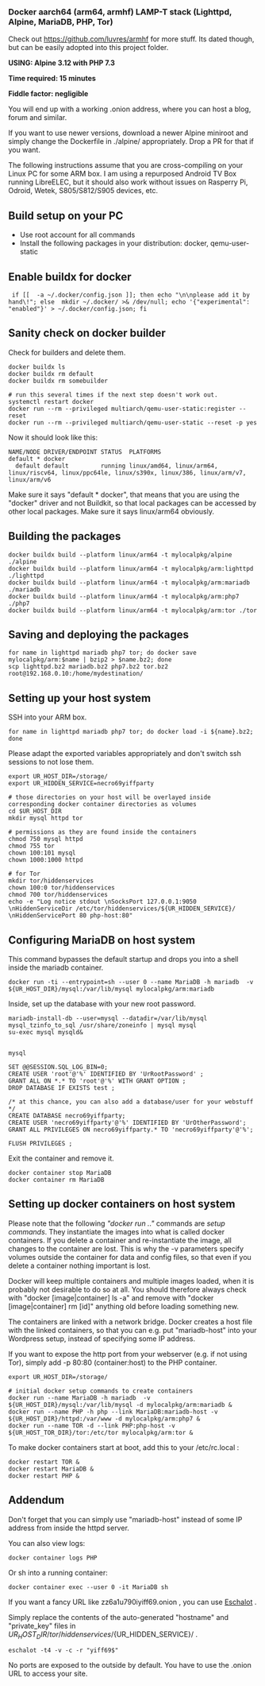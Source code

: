 ### Docker aarch64 (arm64, armhf) LAMP-T stack (Lighttpd, Alpine, MariaDB, PHP, Tor)

Check out https://github.com/luvres/armhf for more stuff. Its dated though, but can be easily adopted into this project folder.

**USING: Alpine 3.12 with PHP 7.3**

**Time required: 15 minutes**

**Fiddle factor: negligible**

You will end up with a working .onion address, where you can host a blog, forum and similar.

If you want to use newer versions, download a newer Alpine miniroot and simply change the Dockerfile in ./alpine/ appropriately. Drop a PR for that if you want.

The following instructions assume that you are cross-compiling on your Linux PC for some ARM box. I am using a repurposed Android TV Box running LibreELEC, but it should also work without issues on Rasperry Pi, Odroid, Wetek, S805/S812/S905 devices, etc.

## Build setup on your PC
* Use root account for all commands
* Install the following packages in your distribution: docker, qemu-user-static


## Enable buildx for docker
```
 if [[  -a ~/.docker/config.json ]]; then echo "\n\nplease add it by hand\!"; else  mkdir ~/.docker/ >& /dev/null; echo '{"experimental": "enabled"}' > ~/.docker/config.json; fi
```


## Sanity check on docker builder

Check for builders and delete them.
```
docker buildx ls
docker buildx rm default
docker buildx rm somebuilder

# run this several times if the next step doesn't work out.
systemctl restart docker
docker run --rm --privileged multiarch/qemu-user-static:register --reset
docker run --rm --privileged multiarch/qemu-user-static --reset -p yes
```

Now it should look like this:
```
NAME/NODE DRIVER/ENDPOINT STATUS  PLATFORMS
default * docker                  
  default default         running linux/amd64, linux/arm64, linux/riscv64, linux/ppc64le, linux/s390x, linux/386, linux/arm/v7, linux/arm/v6
```

Make sure it says "default * docker", that means that you are using the "docker" driver and not Buildkit, so that local packages can be accessed by other local packages.
Make sure it says linux/arm64 obviously.


## Building the packages
``` 
docker buildx build --platform linux/arm64 -t mylocalpkg/alpine ./alpine
docker buildx build --platform linux/arm64 -t mylocalpkg/arm:lighttpd ./lighttpd
docker buildx build --platform linux/arm64 -t mylocalpkg/arm:mariadb ./mariadb
docker buildx build --platform linux/arm64 -t mylocalpkg/arm:php7 ./php7
docker buildx build --platform linux/arm64 -t mylocalpkg/arm:tor ./tor
```


## Saving and deploying the packages
 
```
for name in lighttpd mariadb php7 tor; do docker save mylocalpkg/arm:$name | bzip2 > $name.bz2; done
scp lighttpd.bz2 mariadb.bz2 php7.bz2 tor.bz2 root@192.168.0.10:/home/mydestination/
```


## Setting up your host system

SSH into your ARM box.

```
for name in lighttpd mariadb php7 tor; do docker load -i ${name}.bz2; done
```

Please adapt the exported variables appropriately and don't switch ssh sessions to not lose them.

```
export UR_HOST_DIR=/storage/
export UR_HIDDEN_SERVICE=necro69yiffparty

# those directories on your host will be overlayed inside corresponding docker container directories as volumes
cd $UR_HOST_DIR
mkdir mysql httpd tor

# permissions as they are found inside the containers
chmod 750 mysql httpd 
chmod 755 tor
chown 100:101 mysql
chown 1000:1000 httpd

# for Tor 
mkdir tor/hiddenservices
chown 100:0 tor/hiddenservices
chmod 700 tor/hiddenservices
echo -e "Log notice stdout \nSocksPort 127.0.0.1:9050 \nHiddenServiceDir /etc/tor/hiddenservices/${UR_HIDDEN_SERVICE}/ \nHiddenServicePort 80 php-host:80"
```

## Configuring MariaDB on host system

This command bypasses the default startup and drops you into a shell inside the mariadb container.

```
docker run -ti --entrypoint=sh --user 0 --name MariaDB -h mariadb  -v ${UR_HOST_DIR}/mysql:/var/lib/mysql mylocalpkg/arm:mariadb
```

Inside, set up the database with your new root password.

```
mariadb-install-db --user=mysql --datadir=/var/lib/mysql
mysql_tzinfo_to_sql /usr/share/zoneinfo | mysql mysql
su-exec mysql mysqld&


mysql

SET @@SESSION.SQL_LOG_BIN=0;
CREATE USER 'root'@'%' IDENTIFIED BY 'UrRootPassword' ;
GRANT ALL ON *.* TO 'root'@'%' WITH GRANT OPTION ;
DROP DATABASE IF EXISTS test ;

/* at this chance, you can also add a database/user for your webstuff */
CREATE DATABASE necro69yiffparty;
CREATE USER 'necro69yiffparty'@'%' IDENTIFIED BY 'UrOtherPassword';
GRANT ALL PRIVILEGES ON necro69yiffparty.* TO 'necro69yiffparty'@'%';

FLUSH PRIVILEGES ;
```

Exit the container and remove it. 

```
docker container stop MariaDB
docker container rm MariaDB
```


## Setting up docker containers on host system

Please note that the following *"docker run .."* commands are *setup commands*. They instantiate the images into what is called docker containers. If you delete a container and re-instantiate the image, all changes to the container are lost. This is why the -v parameters specify volumes outside the container for data and config files, so that even if you delete a container nothing important is lost.

Docker will keep multiple containers and multiple images loaded, when it is probably not desirable to do so at all. You should therefore always check with "docker [image|container] ls -a" and remove with "docker [image|container] rm [id]" anything old before loading something new.

The containers are linked with a network bridge. Docker creates a host file with the linked containers, so that you can e.g. put "mariadb-host" into your Wordpress setup, instead of specifying some IP address.

If you want to expose the http port from your webserver (e.g. if not using Tor), simply add -p 80:80 (container:host) to the PHP container.


```
export UR_HOST_DIR=/storage/

# initial docker setup commands to create containers
docker run --name MariaDB -h mariadb  -v ${UR_HOST_DIR}/mysql:/var/lib/mysql -d mylocalpkg/arm:mariadb &
docker run --name PHP -h php --link MariaDB:mariadb-host -v ${UR_HOST_DIR}/httpd:/var/www -d mylocalpkg/arm:php7 &
docker run --name TOR -d --link PHP:php-host -v ${UR_HOST_TOR_DIR}/tor:/etc/tor mylocalpkg/arm:tor &
```

To make docker containers start at boot, add this to your /etc/rc.local :

```
docker restart TOR &
docker restart MariaDB &
docker restart PHP &
```


## Addendum

Don't forget that you can simply use "mariadb-host" instead of some IP address from inside the httpd server.

You can also view logs:

```
docker container logs PHP
```

Or sh into a running container:

```
docker container exec --user 0 -it MariaDB sh
```

If you want a fancy URL like zz6a1u790iyiff69.onion , you can use [Eschalot](<https://github.com/ReclaimYourPrivacy/eschalot>) .

Simply replace the contents of the auto-generated "hostname" and "private_key" files in ${UR_HOST_DIR}/tor/hiddenservices/${UR_HIDDEN_SERVICE}/ .


```
eschalot -t4 -v -c -r "yiff69$"
```

No ports are exposed to the outside by default. You have to use the .onion URL to access your site.
